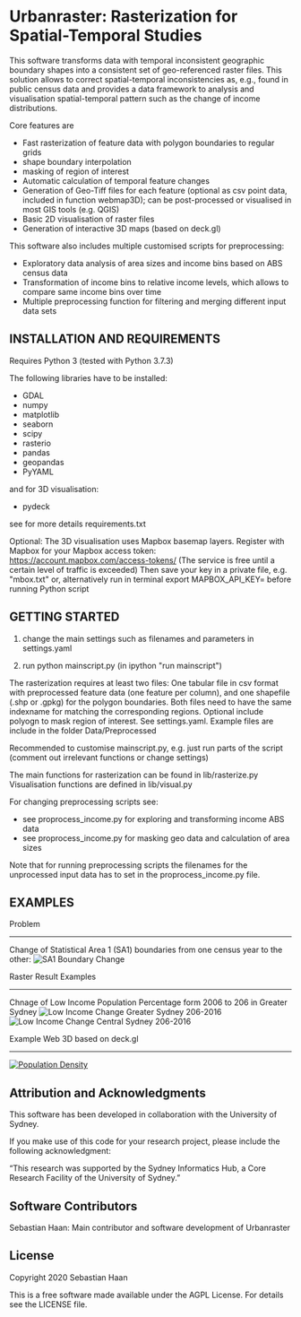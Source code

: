 # Urbanraster: Rasterization for Spatial-Temporal Studies

This software transforms data with temporal inconsistent geographic boundary shapes into a consistent set of geo-referenced raster files. This solution allows to correct spatial-temporal inconsistencies as, e.g., found in public census data and provides a data framework to analysis and visualisation spatial-temporal pattern such as the change of income distributions.

Core features are

 - Fast rasterization of feature data with polygon boundaries to regular grids
 - shape boundary interpolation
 - masking of region of interest
 - Automatic calculation of temporal feature changes
 - Generation of Geo-Tiff files for each feature  (optional as csv point data, included in function webmap3D); can be post-processed or visualised in most GIS tools (e.g. QGIS)
 - Basic 2D visualisation of raster files
 - Generation of interactive 3D maps (based on deck.gl)

This software also includes multiple customised scripts for preprocessing:

 - Exploratory data analysis of area sizes and income bins based on ABS census data
 - Transformation of income bins to relative income levels, which allows to compare same income bins over time
 - Multiple preprocessing function for filtering and merging different input data sets


## INSTALLATION AND REQUIREMENTS

Requires Python 3 (tested with Python 3.7.3)

The following libraries have to be installed:

- GDAL 
- numpy
- matplotlib
- seaborn
- scipy
- rasterio
- pandas
- geopandas
- PyYAML

and for 3D visualisation:

- pydeck 

see for more details requirements.txt

Optional: 
The 3D visualisation uses Mapbox basemap layers. Register with Mapbox for your Mapbox access token:
https://account.mapbox.com/access-tokens/ 
(The service is free until a certain level of traffic is exceeded)
Then save your key in a private file, e.g. "mbox.txt" or, alternatively run in terminal  export MAPBOX_API_KEY=<mapbox-key-here> before running Python script



## GETTING STARTED 

1) change the main settings such as filenames and parameters in settings.yaml

2) run python mainscript.py (in ipython "run mainscript")

The rasterization requires at least two files: One tabular file in csv format with preprocessed feature data (one feature per column), and one shapefile (.shp or .gpkg) for the polygon boundaries. Both files need to have the same indexname for matching the corresponding regions. Optional include polyogn to mask region of interest. See settings.yaml.
Example files are include in the folder Data/Preprocessed

Recommended to customise mainscript.py, e.g. just run parts of the script (comment out irrelevant functions or change settings)

The main functions for rasterization can be found in lib/rasterize.py
Visualisation functions are defined in  lib/visual.py

For changing preprocessing scripts see:

 - see proprocess_income.py for exploring and transforming income ABS data
 - see proprocess_income.py for masking geo data and calculation of area sizes

Note that for running preprocessing scripts the filenames for the unprocessed input data has to set in the proprocess_income.py file.


## EXAMPLES


Problem
_______

Change of Statistical Area 1 (SA1) boundaries from one census year to the other:
![SA1 Boundary Change](/demo/boundary.gif)


Raster Result Examples
______________
Chnage of Low Income Population Percentage form 2006 to 206 in Greater Sydney
![Low Income Change Greater Sydney 206-2016](/demo/INC_VERYLOW.gif)
![Low Income Change Central Sydney 206-2016](/demo/INC_VERYLOW_zoom.gif)


Example Web 3D based on deck.gl
_______________________________

[![Population Density](/demo/demo_POPDENS_cover.png)](http://htmlpreview.github.com/?https://github.sydney.edu.au/sebhaan/Urbanraster/blob/urbanraster_v1/demo/demo_raster_100m_POPDENS_100m.html)


## Attribution and Acknowledgments

This software has been developed in collaboration with the University of Sydney.

If you make use of this code for your research project, please include the following acknowledgment:

“This research was supported by the Sydney Informatics Hub, a Core Research Facility of the University of Sydney.”


## Software Contributors


Sebastian Haan: Main contributor and software development of Urbanraster


## License

Copyright 2020 Sebastian Haan

This is a free software made available under the AGPL License. For details see the LICENSE file.
